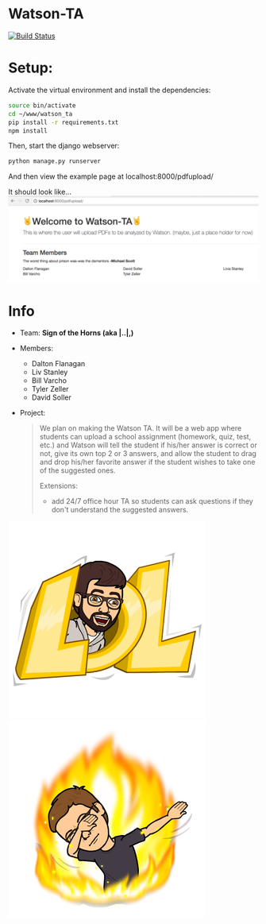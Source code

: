 # Watson-TA
[![Build Status](https://travis-ci.org/signofthehorns/watson-ta.svg?branch=master)](https://travis-ci.org/signofthehorns/watson-ta)

# Setup:
Activate the virtual environment and install the dependencies:
```BASH
source bin/activate
cd ~/www/watson_ta
pip install -r requirements.txt
npm install
```

Then, start the django webserver:
```BASH
python manage.py runserver
```
And then view the example page at localhost:8000/pdfupload/

It should look like...
![Hello World](https://github.com/signofthehorns/watson-ta/blob/master/firstpage.png)

# Info
- Team: **Sign of the Horns (aka |..|,)**
- Members:
  - Dalton Flanagan
  - Liv Stanley
  - Bill Varcho
  - Tyler Zeller
  - David Soller
  
- Project:
  > We plan on making the Watson TA. It will be a web app where students can upload a school assignment (homework, quiz, test, etc.) and Watson will tell the student if his/her answer is correct or not, give its own top 2 or 3 answers, and allow the student to drag and drop his/her favorite answer if the student wishes to take one of the suggested ones.
  >
  > Extensions:
  > - add 24/7 office hour TA so students can ask questions if they don't understand the suggested answers.

![Image of Tyler](https://github.com/signofthehorns/watson-ta/blob/master/lol.png)
![Dab](https://github.com/signofthehorns/watson-ta/blob/master/dab.png)
